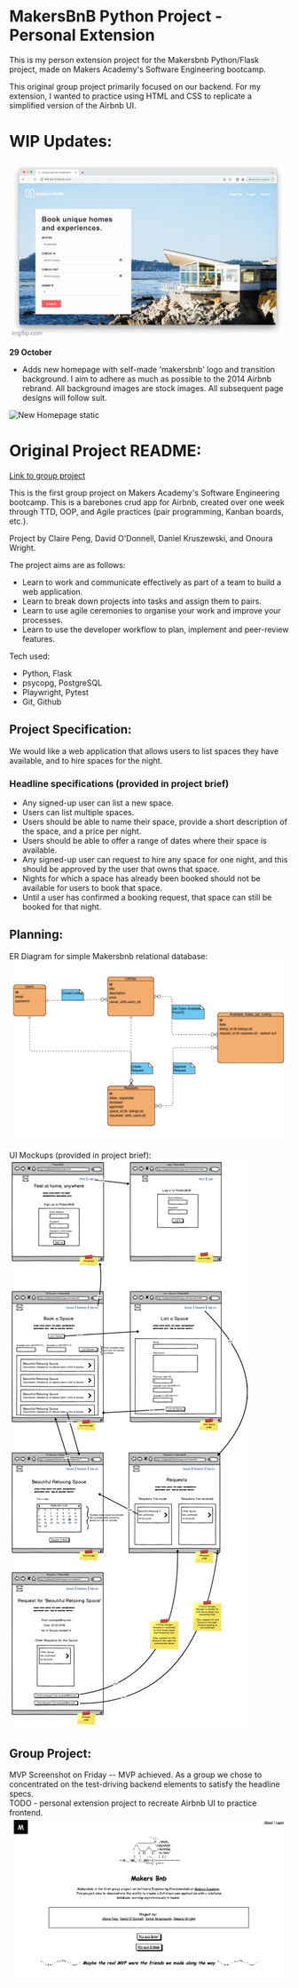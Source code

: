 # MakersBnB Python Project - Personal Extension

This is my person extension project for the Makersbnb Python/Flask project, made on Makers Academy's Software Engineering bootcamp.

This original group project primarily focused on our backend. For my extension, I wanted to practice using HTML and CSS to replicate a simplified version of the Airbnb UI.

# WIP Updates:

![New Homepage](./readme_images/8487lo.gif)

**29 October**

- Adds new homepage with self-made 'makersbnb' logo and transition background. I aim to adhere as much as possible to the 2014 Airbnb rebrand. All background images are stock images. All subsequent page designs will follow suit.

![New Homepage static](./readme_images/Screenshot%202023-10-29%20at%2016.53.53.png)


# Original Project README:

[Link to group project](https://github.com/clairep94/makers_project_airbnb_clone)

This is the first group project on Makers Academy's Software Engineering bootcamp.
This is a barebones crud app for Airbnb, created over one week through TTD, OOP, and Agile practices (pair programming, Kanban boards, etc.).

Project by Claire Peng, David O'Donnell, Daniel Kruszewski, and Onoura Wright.

The project aims are as follows:

* Learn to work and communicate effectively as part of a team to build a web application.
* Learn to break down projects into tasks and assign them to pairs.
* Learn to use agile ceremonies to organise your work and improve your processes.
* Learn to use the developer workflow to plan, implement and peer-review features.

Tech used:

* Python, Flask
* psycopg, PostgreSQL
* Playwright, Pytest
* Git, Github


## Project Specification:

We would like a web application that allows users to list spaces they have available, and to hire spaces for the night.

### Headline specifications (provided in project brief)

- Any signed-up user can list a new space.
- Users can list multiple spaces.
- Users should be able to name their space, provide a short description of the space, and a price per night.
- Users should be able to offer a range of dates where their space is available.
- Any signed-up user can request to hire any space for one night, and this should be approved by the user that owns that space.
- Nights for which a space has already been booked should not be available for users to book that space.
- Until a user has confirmed a booking request, that space can still be booked for that night.

## Planning:

ER Diagram for simple Makersbnb relational database:
![ER Diagram](./readme_images/makersbnb_er_diagram.png)

UI Mockups (provided in project brief):
![UI Mockup](./readme_images/MakersBnB_mockups.jpg)

## Group Project:

MVP Screenshot on Friday -- MVP achieved. As a group we chose to concentrated on the test-driving backend elements to satisfy the headline specs.
<br>TODO - personal extension project to recreate Airbnb UI to practice frontend.
![Screenshot](./readme_images/Screenshot%202023-10-28%20at%2018.47.34.png)